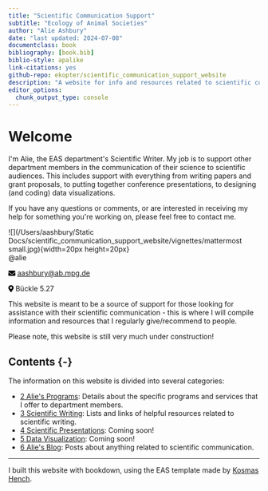```yaml
---
title: "Scientific Communication Support"
subtitle: "Ecology of Animal Societies"
author: "Alie Ashbury"
date: "last updated: 2024-07-08"
documentclass: book
bibliography: [book.bib]
biblio-style: apalike
link-citations: yes
github-repo: ekopter/scientific_communication_support_website
description: "A website for info and resources related to scientific communication"
editor_options: 
  chunk_output_type: console
---
```









# Welcome

I'm Alie, the EAS department's Scientific Writer. My job is to support other department members in the communication of their science to scientific audiences. This includes support with everything from writing papers and grant proposals, to putting together conference presentations, to designing (and coding) data visualizations.

If you have any questions or comments, or are interested in receiving my help for something you're working on, please feel free to contact me.

![](/Users/aashbury/Static Docs/scientific_communication_support_website/vignettes/mattermost small.jpg){width=20px height=20px}\
\@alie  <br>

<!-- <svg viewBox="0 0 448 512" style="height:1em;position:relative;display:inline-block;top:.1em;" xmlns="http://www.w3.org/2000/svg">  <path d="M94.12 315.1c0 25.9-21.16 47.06-47.06 47.06S0 341 0 315.1c0-25.9 21.16-47.06 47.06-47.06h47.06v47.06zm23.72 0c0-25.9 21.16-47.06 47.06-47.06s47.06 21.16 47.06 47.06v117.84c0 25.9-21.16 47.06-47.06 47.06s-47.06-21.16-47.06-47.06V315.1zm47.06-188.98c-25.9 0-47.06-21.16-47.06-47.06S139 32 164.9 32s47.06 21.16 47.06 47.06v47.06H164.9zm0 23.72c25.9 0 47.06 21.16 47.06 47.06s-21.16 47.06-47.06 47.06H47.06C21.16 243.96 0 222.8 0 196.9s21.16-47.06 47.06-47.06H164.9zm188.98 47.06c0-25.9 21.16-47.06 47.06-47.06 25.9 0 47.06 21.16 47.06 47.06s-21.16 47.06-47.06 47.06h-47.06V196.9zm-23.72 0c0 25.9-21.16 47.06-47.06 47.06-25.9 0-47.06-21.16-47.06-47.06V79.06c0-25.9 21.16-47.06 47.06-47.06 25.9 0 47.06 21.16 47.06 47.06V196.9zM283.1 385.88c25.9 0 47.06 21.16 47.06 47.06 0 25.9-21.16 47.06-47.06 47.06-25.9 0-47.06-21.16-47.06-47.06v-47.06h47.06zm0-23.72c-25.9 0-47.06-21.16-47.06-47.06 0-25.9 21.16-47.06 47.06-47.06h117.84c25.9 0 47.06 21.16 47.06 47.06 0 25.9-21.16 47.06-47.06 47.06H283.1z"></path></svg>  -->

<svg viewBox="0 0 512 512" style="height:1em;position:relative;display:inline-block;top:.1em;" xmlns="http://www.w3.org/2000/svg">  <path d="M502.3 190.8c3.9-3.1 9.7-.2 9.7 4.7V400c0 26.5-21.5 48-48 48H48c-26.5 0-48-21.5-48-48V195.6c0-5 5.7-7.8 9.7-4.7 22.4 17.4 52.1 39.5 154.1 113.6 21.1 15.4 56.7 47.8 92.2 47.6 35.7.3 72-32.8 92.3-47.6 102-74.1 131.6-96.3 154-113.7zM256 320c23.2.4 56.6-29.2 73.4-41.4 132.7-96.3 142.8-104.7 173.4-128.7 5.8-4.5 9.2-11.5 9.2-18.9v-19c0-26.5-21.5-48-48-48H48C21.5 64 0 85.5 0 112v19c0 7.4 3.4 14.3 9.2 18.9 30.6 23.9 40.7 32.4 173.4 128.7 16.8 12.2 50.2 41.8 73.4 41.4z"></path></svg> aashbury@ab.mpg.de  <br>

<svg viewBox="0 0 384 512" style="height:1em;position:relative;display:inline-block;top:.1em;" xmlns="http://www.w3.org/2000/svg">  <path d="M172.268 501.67C26.97 291.031 0 269.413 0 192 0 85.961 85.961 0 192 0s192 85.961 192 192c0 77.413-26.97 99.031-172.268 309.67-9.535 13.774-29.93 13.773-39.464 0zM192 272c44.183 0 80-35.817 80-80s-35.817-80-80-80-80 35.817-80 80 35.817 80 80 80z"></path></svg> Bückle 5.27  <br>

This website is meant to be a source of support for those looking for assistance with their scientific communication - this is where I will compile information and resources that I regularly give/recommend to people. 

Please note, this website is still very much under construction!


## Contents {-}

The information on this website is divided into several categories:


- [2 Alie's Programs](alies_programs): Details about the specific programs and services that I offer to department members.
- [3 Scientific Writing](sci_writ_main): Lists and links of helpful resources related to scientific writing.
- [4 Scientific Presentations](sci_presentations_main): Coming soon!
- [5 Data Visualization](data_viz_main): Coming soon!
- [6 Alie's Blog](blog_main): Posts about anything related to scientific communication. 


---

I built this website with bookdown, using the EAS template made by [Kosmas Hench](https://github.com/k-hench).

